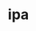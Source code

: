 ---
layout: "../../layouts/Reading.astro"
title: "ipa"
text: "agerr"
text2: "Gaius Julius Caesar, pulcher ager bellum agricola oppidum"
---
